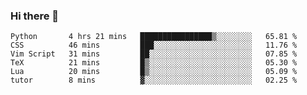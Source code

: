 ### Hi there 👋

<!--
**gustavkrist/gustavkrist** is a ✨ _special_ ✨ repository because its `README.md` (this file) appears on your GitHub profile.

Here are some ideas to get you started:

- 🔭 I’m currently working on ...
- 🌱 I’m currently learning ...
- 👯 I’m looking to collaborate on ...
- 🤔 I’m looking for help with ...
- 💬 Ask me about ...
- 📫 How to reach me: ...
- 😄 Pronouns: ...
- ⚡ Fun fact: ...
-->

<!--START_SECTION:waka-->

```text
Python       4 hrs 21 mins   ████████████████▒░░░░░░░░   65.81 %
CSS          46 mins         ███░░░░░░░░░░░░░░░░░░░░░░   11.76 %
Vim Script   31 mins         ██░░░░░░░░░░░░░░░░░░░░░░░   07.85 %
TeX          21 mins         █▒░░░░░░░░░░░░░░░░░░░░░░░   05.30 %
Lua          20 mins         █▒░░░░░░░░░░░░░░░░░░░░░░░   05.09 %
tutor        8 mins          ▓░░░░░░░░░░░░░░░░░░░░░░░░   02.25 %
```

<!--END_SECTION:waka-->
